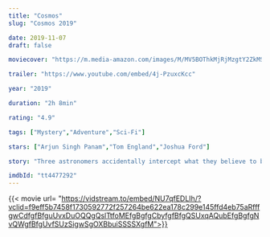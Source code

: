 ```yaml
---
title: "Cosmos"
slug: "Cosmos 2019"

date: 2019-11-07
draft: false

moviecover: "https://m.media-amazon.com/images/M/MV5BOThkMjRjMzgtY2ZkMS00ZmJhLWEzYTQtNWUwMjk5YmI3N2UzXkEyXkFqcGdeQXVyMjY0Njg5MjE@._V1_UY268_CR3,0,182,268_AL_.jpg"

trailer: "https://www.youtube.com/embed/4j-PzuxcKcc"

year: "2019"

duration: "2h 8min"

rating: "4.9"

tags: ["Mystery","Adventure","Sci-Fi"]

stars: ["Arjun Singh Panam","Tom England","Joshua Ford"]

story: "Three astronomers accidentally intercept what they believe to be a signal from a distant alien civilisation, but the truth is even more incredible than any of them could have imagined."

imdbId: "tt4477292"
---
```


{{< movie url= "https://vidstream.to/embed/NU7qfEDLIh/?vclid=f9eff5b7458f1730592772f257264be622ea178c299e145ffd4eb75aRfffgwCdfgfBfguUvxDuOQQgQslTtfoMEfgBgfgCbyfgfBfgQSUxqAQubEfgBgfgNvQWgfBfgUvfSUzSigwSgOXBbuiSSSSXgfM">}}
